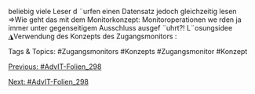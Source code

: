 beliebig viele Leser d ¨urfen einen Datensatz jedoch gleichzeitig lesen
⇒Wie geht das mit dem Monitorkonzept: Monitoroperationen we rden ja immer
unter gegenseitigem Ausschluss ausgef ¨uhrt?!
L¨osungsidee
◮Verwendung des Konzepts des Zugangsmonitors :

   Tags & Topics:
   #Zugangsmonitors
   #Konzepts
   #Zugangsmonitor
   #Konzept

[Previous: #AdvIT-Folien_298](AdvIT-Folien_298.md)

[Next: #AdvIT-Folien_298](AdvIT-Folien_298.md)